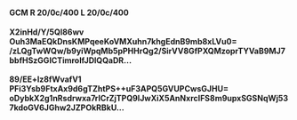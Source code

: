 #### GCM R 20/0c/400 L 20/0c/400
**X2inHd/Y/5Ql86wv**<br/>**Ouh3MaEQkDnsKMPqeeKoVMXuhn7khgEdnB9mb8xLVu0=**<br/>**/zLQgTwWQw/b9yiWpqMb5pPHHrQg2/SirVV8GfPXQMzoprTYVaB9MJ7bbfHSzGGlCTimroIfJDlQQaDR...**<br/><br/>
**89/EE+lz8fWvafV1**<br/>**PFi3Ysb9FtxAx9d6gTZhtPS++uF3APQ5GVUPCwsGJHU=**<br/>**oDybkX2g1nRsdrwxa7rlCrZjTPQ9lJwXiX5AnNxrcIFS8m9upxSGSNqWj537kdoGV6JGhw2JZPOkRBkU...**